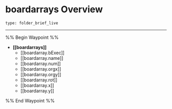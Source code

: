 # boardarrays Overview
 
```ccard
type: folder_brief_live
```
 
---
%% Begin Waypoint %%
- **[[boardarrays]]**
	- [[boardarray.bExec]]
	- [[boardarray.name]]
	- [[boardarray.num]]
	- [[boardarray.orgx]]
	- [[boardarray.orgy]]
	- [[boardarray.rot]]
	- [[boardarray.x]]
	- [[boardarray.y]]

%% End Waypoint %%
